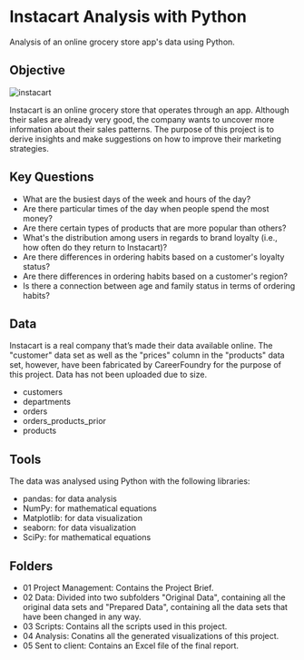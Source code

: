 # Instacart Analysis with Python
Analysis of an online grocery store app's data using Python.

## Objective
![instacart](https://github.com/christinawiebe/Instacart-Python/assets/148780253/49e5e565-4c64-4cb7-b705-97c6c8a166e8)

Instacart is an online grocery store that operates through an app. Although their sales are already very good, the company wants to uncover more information about their sales patterns. The purpose of this project is to derive insights and make suggestions on how to improve their marketing strategies.

## Key Questions

- What are the busiest days of the week and hours of the day?
- Are there particular times of the day when people spend the most money?
- Are there certain types of products that are more popular than others?
- What's the distribution among users in regards to brand loyalty (i.e., how often do they return to Instacart)?
- Are there differences in ordering habits based on a customer's loyalty status?
- Are there differences in ordering habits based on a customer's region?
- Is there a connection between age and family status in terms of ordering habits?

## Data
Instacart is a real company that’s made their data available online. The "customer" data set as well as the "prices" column in the "products" data set, however, have been fabricated by CareerFoundry for the purpose of this project. Data has not been uploaded due to size.

- customers
- departments
- orders
- orders_products_prior
- products

## Tools
The data was analysed using Python with the following libraries:

- pandas: for data analysis
- NumPy: for mathematical equations
- Matplotlib: for data visualization
- seaborn: for data visualization
- SciPy: for mathematical equations

## Folders

- 01 Project Management: Contains the Project Brief.
- 02 Data: Divided into two subfolders "Original Data", containing all the original data sets and "Prepared Data", containing all the data sets that have been changed in any way.
- 03 Scripts: Contains all the scripts used in this project.
- 04 Analysis: Conatins all the generated visualizations of this project.
- 05 Sent to client: Contains an Excel file of the final report.
